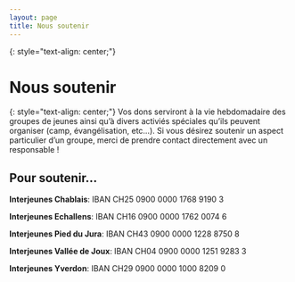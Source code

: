 ```yaml
---
layout: page
title: Nous soutenir
---
```


{: style="text-align: center;"}
# Nous soutenir

{: style="text-align: center;"}
Vos dons serviront à la vie hebdomadaire des groupes de jeunes ainsi qu’à divers activiés spéciales qu’ils peuvent organiser (camp, évangélisation, etc…). Si vous désirez soutenir un aspect particulier d’un groupe, merci de prendre contact directement avec un responsable !

## Pour soutenir…
**Interjeunes Chablais**: IBAN CH25 0900 0000 1768 9190 3 

**Interjeunes Echallens**: IBAN CH16 0900 0000 1762 0074 6

**Interjeunes Pied du Jura**: IBAN CH43 0900 0000 1228 8750 8

**Interjeunes Vallée de Joux**: IBAN CH04 0900 0000 1251 9283 3

**Interjeunes Yverdon**: IBAN CH29 0900 0000 1000 8209 0
